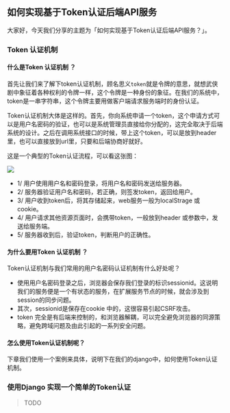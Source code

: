 ## 如何实现基于Token认证后端API服务

大家好，今天我们分享的主题为「如何实现基于Token认证后端API服务？」。

### Token 认证机制 

#### 什么是Token 认证机制 ？

首先让我们来了解下token认证机制，顾名思义`token`就是令牌的意思，就想武侠剧中象征着各种权利的令牌一样，这个令牌是一种身份的象征。在我们的系统中，token是一串字符串，这个令牌主要用做客户端请求服务端时的身份认证。

Token认证机制大体是这样的。首先，你向系统申请一个token，这个申请方式可以是用户名密码的验证，也可以是系统管理员直接给你分配的，这完全取决于后端系统的设计。之后在调用系统接口的时候，带上这个token，可以是放到header里，也可以直接放到url里，只要和后端协商好就好。

这是一个典型的Token认证流程，可以看这张图：

![](https://pylixm.top/static/imgs/jwt_cookie/token.png)

- 1/ 用户使用用户名和密码登录，将用户名和密码发送给服务器。
- 2/ 服务器验证用户名和密码，若正确，则签发token，返回给用户。
- 3/ 用户收到token后，将其存储起来，web服务一般为localStrage 或cookie。
- 4/ 用户请求其他资源页面时，会携带token，一般放到header 或参数中，发送给服务端。
- 5/ 服务器收到后，验证token，判断用户的正确性。

#### 为什么要用Token 认证机制 ？

Token认证机制与我们常用的用户名密码认证机制有什么好处呢？

- 使用用户名密码登录之后，浏览器会保存我们登录的标识sessionid。这说明我们的服务便是一个有状态的服务，在扩展服务节点的时候，就会涉及到session的同步问题。
- 其次，sessionid是保存在cookie 中的，这很容易引起CSRF攻击。
- token 完全是有后端来控制的，和浏览器解耦，可以完全避免浏览器的同源策略，避免跨域问题及由此引起的一系列安全问题。

#### 怎么使用Token认证机制呢？

下章我们使用一个案例来具体，说明下在我们的django中，如何使用Token认证机制。


### 使用Django 实现一个简单的Token认证

> TODO 